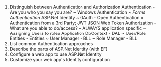 1) Distinguish between Authentication and Authorization
	Authentication - Are you who you say you are?
		~ Windows Authentication 
		~ *Forms Authentication* ASP.Net Identity
		~ OAuth - Open Authentication = Authentication from a 3rd Party; JWT JSON Web Token
	Authorization - What are you able to do/access?
		~ ALWAYS application specific
		~ Assigning Users to roles
	Application DbContext - DAL
		~ User/Role Entities - Entities
		~ User Manager - BLL
		~ Role Manager - BLL
2) List common Authentication approaches
3) Describe the parts of ASP.Net Identity (with EF)
4) Configure a web app to use ASP.Net Identity
5) Customize your web app's Identity configuration